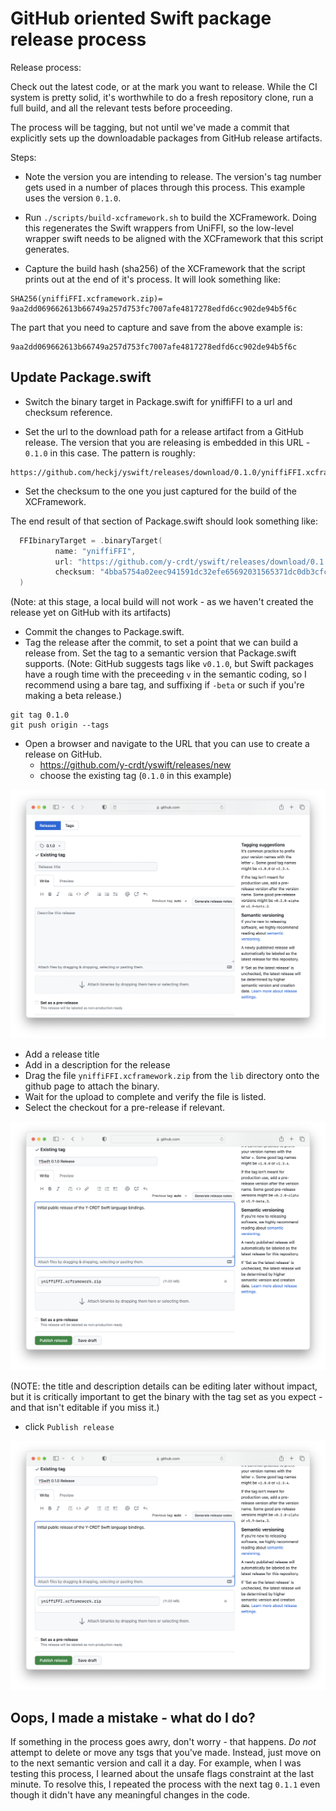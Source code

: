# GitHub oriented Swift package release process

Release process:

Check out the latest code, or at the mark you want to release.
While the CI system is pretty solid, it's worthwhile to do a fresh repository clone, run a full build, and all the relevant tests before proceeding.

The process will be tagging, but not until we've made a commit that explicitly sets up the downloadable packages from GitHub release artifacts.

Steps:

- Note the version you are intending to release.
The version's tag number gets used in a number of places through this process.
This example uses the version `0.1.0`.

- Run `./scripts/build-xcframework.sh` to build the XCFramework.
Doing this regenerates the Swift wrappers from UniFFI, so the low-level wrapper swift needs to be aligned with the XCFramework that this script generates.

- Capture the build hash (sha256) of the XCFramework that the script prints out at the end of it's process.
It will look something like:

```
SHA256(yniffiFFI.xcframework.zip)= 9aa2dd069662613b66749a257d753fc7007afe4817278edfd6cc902de94b5f6c
```

The part that you need to capture and save from the above example is:

```
9aa2dd069662613b66749a257d753fc7007afe4817278edfd6cc902de94b5f6c
```

## Update Package.swift

- Switch the binary target in Package.swift for yniffiFFI to a url and checksum reference.

- Set the url to the download path for a release artifact from a GitHub release.
The version that you are releasing is embedded in this URL - `0.1.0` in this case.
The pattern is roughly:

```
https://github.com/heckj/yswift/releases/download/0.1.0/yniffiFFI.xcframework.zip
```

- Set the checksum to the one you just captured for the build of the XCFramework.

The end result of that section of Package.swift should look something like:

```swift
  FFIbinaryTarget = .binaryTarget(
          name: "yniffiFFI",
          url: "https://github.com/y-crdt/yswift/releases/download/0.1.0/yniffiFFI.xcframework.zip",
          checksum: "4bba5754a02eec941591dc32efe65692031565371dc0db3cfcf64438d96e5b6c"
  )
```

(Note: at this stage, a local build will not work - as we haven't created the release yet on GitHub with its artifacts)

- Commit the changes to Package.swift.
- Tag the release after the commit, to set a point that we can build a release from.
Set the tag to a semantic version that Package.swift supports.
(Note: GitHub suggests tags like `v0.1.0`, but Swift packages have a rough time with the preceeding `v` in the semantic coding, so I recommend using a bare tag, and suffixing if `-beta` or such if you're making a beta release.)

```
git tag 0.1.0
git push origin --tags
```

- Open a browser and navigate to the URL that you can use to create a release on GitHub.
  - https://github.com/y-crdt/yswift/releases/new
  - choose the existing tag (`0.1.0` in this example)

![GitHub release page with tag selected, but otherwise empty.](./github_release_empty.png)

  - Add a release title
  - Add in a description for the release
  - Drag the file `yniffiFFI.xcframework.zip` from the `lib` directory onto the github page to attach the binary.
  - Wait for the upload to complete and verify the file is listed.
  - Select the checkout for a pre-release if relevant.

![GitHub release page with tag selected, details filled, and binary uploaded.](./github_release_ready.png)

(NOTE: the title and description details can be editing later without impact, but it is critically important to get the binary with the tag set as you expect - and that isn't editable if you miss it.)

- click `Publish release`

![GitHub release page after creation.](./github_release_ready.png)

## Oops, I made a mistake - what do I do?

If something in the process goes awry, don't worry - that happens.
_Do not_ attempt to delete or move any tsgs that you've made.
Instead, just move on to the next semantic version and call it a day.
For example, when I was testing this process, I learned about the unsafe flags constraint at the last minute.
To resolve this, I repeated the process with the next tag `0.1.1` even though it didn't have any meaningful changes in the code.
